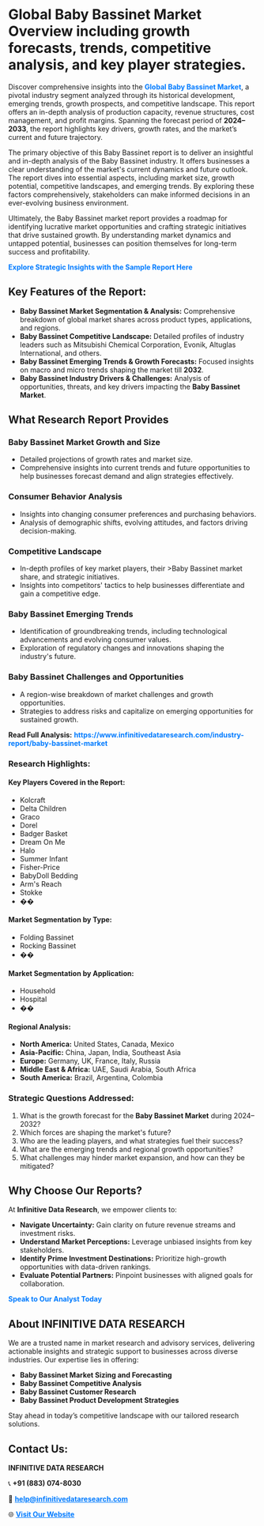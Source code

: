 <h1>Global Baby Bassinet Market Overview including growth forecasts, trends, competitive analysis, and key player strategies.</h1>
<p>
Discover comprehensive insights into the 
<a href="https://www.infinitivedataresearch.com/industry-report/baby-bassinet-market" rel="dofollow" style="color: #007BFF; text-decoration: none;"><strong>Global Baby Bassinet Market</strong></a>, a pivotal industry segment analyzed through its historical development, emerging trends, growth prospects, and competitive landscape. This report offers an in-depth analysis of production capacity, revenue structures, cost management, and profit margins. Spanning the forecast period of <strong>2024–2033</strong>, the report highlights key drivers, growth rates, and the market’s current and future trajectory.
</p>
<p>
The primary objective of this Baby Bassinet report is to deliver an insightful and in-depth analysis of the Baby Bassinet industry. It offers businesses a clear understanding of the market's current dynamics and future outlook. The report dives into essential aspects, including market size, growth potential, competitive landscapes, and emerging trends. By exploring these factors comprehensively, stakeholders can make informed decisions in an ever-evolving business environment.
</p>
<p>
Ultimately, the Baby Bassinet market report provides a roadmap for identifying lucrative market opportunities and crafting strategic initiatives that drive sustained growth. By understanding market dynamics and untapped potential, businesses can position themselves for long-term success and profitability.
</p>
<p>
<a href="https://www.infinitivedataresearch.com/request-sample/reportId=109738" style="color: #007BFF; text-decoration: none;"><strong>Explore Strategic Insights with the Sample Report Here</strong></a>
</p>

<h2>Key Features of the Report:</h2>
<ul>
<li><strong>Baby Bassinet Market Segmentation & Analysis:</strong> Comprehensive breakdown of global market shares across product types, applications, and regions.</li>
<li><strong>Baby Bassinet Competitive Landscape:</strong> Detailed profiles of industry leaders such as Mitsubishi Chemical Corporation, Evonik, Altuglas International, and others.</li>
<li><strong>Baby Bassinet Emerging Trends & Growth Forecasts:</strong> Focused insights on macro and micro trends shaping the market till <strong>2032</strong>.</li>
<li><strong>Baby Bassinet Industry Drivers & Challenges:</strong> Analysis of opportunities, threats, and key drivers impacting the <strong>Baby Bassinet Market</strong>.</li>
</ul>

<h2>What Research Report Provides</h2>
<h3>Baby Bassinet Market Growth and Size</h3>
<ul>
<li>Detailed projections of growth rates and market size.</li>
<li>Comprehensive insights into current trends and future opportunities to help businesses forecast demand and align strategies effectively.</li>
</ul>

<h3>Consumer Behavior Analysis</h3>
<ul>
<li>Insights into changing consumer preferences and purchasing behaviors.</li>
<li>Analysis of demographic shifts, evolving attitudes, and factors driving decision-making.</li>
</ul>

<h3>Competitive Landscape</h3>
<ul>
<li>In-depth profiles of key market players, their >Baby Bassinet market share, and strategic initiatives.</li>
<li>Insights into competitors' tactics to help businesses differentiate and gain a competitive edge.</li>
</ul>

<h3>Baby Bassinet Emerging Trends</h3>
<ul>
<li>Identification of groundbreaking trends, including technological advancements and evolving consumer values.</li>
<li>Exploration of regulatory changes and innovations shaping the industry's future.</li>
</ul>

<h3>Baby Bassinet Challenges and Opportunities</h3>
<ul>
<li>A region-wise breakdown of market challenges and growth opportunities.</li>
<li>Strategies to address risks and capitalize on emerging opportunities for sustained growth.</li>
</ul>
<p><strong>Read Full Analysis:</strong> <a href="https://www.infinitivedataresearch.com/industry-report/baby-bassinet-market" rel="dofollow" style="color: #007BFF; text-decoration: none;"><strong>https://www.infinitivedataresearch.com/industry-report/baby-bassinet-market</strong></a></p>
<h3>Research Highlights:</h3>
<h4>Key Players Covered in the Report:</h4>
<ul><li>Kolcraft</li><li>Delta Children</li><li>Graco</li><li>Dorel</li><li>Badger Basket</li><li>Dream On Me</li><li>Halo</li><li>Summer Infant</li><li>Fisher-Price</li><li>BabyDoll Bedding</li><li>Arm&#039;s Reach</li><li>Stokke</li><li>��</li></ul>
<h4>Market Segmentation by Type:</h4>
<ul><li>Folding Bassinet</li><li>Rocking Bassinet</li><li>��</li></ul>
<h4>Market Segmentation by Application:</h4>
<ul><li>Household</li><li>Hospital</li><li>��</li></ul>

<h4>Regional Analysis:</h4>
<ul>
<li><strong>North America:</strong> United States, Canada, Mexico</li>
<li><strong>Asia-Pacific:</strong> China, Japan, India, Southeast Asia</li>
<li><strong>Europe:</strong> Germany, UK, France, Italy, Russia</li>
<li><strong>Middle East & Africa:</strong> UAE, Saudi Arabia, South Africa</li>
<li><strong>South America:</strong> Brazil, Argentina, Colombia</li>
</ul>

<h3>Strategic Questions Addressed:</h3>
<ol>
<li>What is the growth forecast for the <strong>Baby Bassinet Market</strong> during 2024–2032?</li>
<li>Which forces are shaping the market's future?</li>
<li>Who are the leading players, and what strategies fuel their success?</li>
<li>What are the emerging trends and regional growth opportunities?</li>
<li>What challenges may hinder market expansion, and how can they be mitigated?</li>
</ol>

<h2>Why Choose Our Reports?</h2>
<p>At <strong>Infinitive Data Research</strong>, we empower clients to:</p>
<ul>
<li><strong>Navigate Uncertainty:</strong> Gain clarity on future revenue streams and investment risks.</li>
<li><strong>Understand Market Perceptions:</strong> Leverage unbiased insights from key stakeholders.</li>
<li><strong>Identify Prime Investment Destinations:</strong> Prioritize high-growth opportunities with data-driven rankings.</li>
<li><strong>Evaluate Potential Partners:</strong> Pinpoint businesses with aligned goals for collaboration.</li>
</ul>
<p><a href="https://www.infinitivedataresearch.com/industry-report/baby-bassinet-market" rel="dofollow" style="color: #007BFF; text-decoration: none;"><strong>Speak to Our Analyst Today</strong></a></p>

<h2>About INFINITIVE DATA RESEARCH</h2>
<p>We are a trusted name in market research and advisory services, delivering actionable insights and strategic support to businesses across diverse industries. Our expertise lies in offering:</p>
<ul>
<li><strong>Baby Bassinet Market Sizing and Forecasting</strong></li>
<li><strong>Baby Bassinet Competitive Analysis</strong></li>
<li><strong>Baby Bassinet Customer Research</strong></li>
<li><strong>Baby Bassinet Product Development Strategies</strong></li>
</ul>
<p>Stay ahead in today’s competitive landscape with our tailored research solutions.</p>

<h2>Contact Us:</h2>
<p><strong>INFINITIVE DATA RESEARCH</strong></p>
<p>📞 <strong>+91 (883) 074-8030</strong></p>
<p>📧 <strong><a href="mailto:help@infinitivedataresearch.com" style="color: #007BFF;">help@infinitivedataresearch.com</a></strong></p>
<p>🌐 <strong><a href="https://www.infinitivedataresearch.com" rel="dofollow" style="color: #007BFF;">Visit Our Website</a></strong></p>